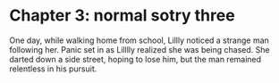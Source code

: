 # Chapter 3: normal sotry three

One day, while walking home from school, Lillly noticed a strange man following her. Panic set in as Lilllly realized she was being chased. She darted down a side street, hoping to lose him, but the man remained relentless in his pursuit.

